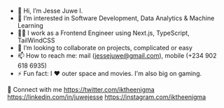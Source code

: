 - 👋 Hi, I’m Jesse Juwe I.
- 👀 I’m interested in Software Development, Data Analytics & Machine Learning
- 💪🏽 I work as a Frontend Engineer using Next.js, TypeScript, TailWindCSS
- 💞️ I’m looking to collaborate on projects, complicated or easy
- 📫 How to reach me: mail (jessejuwe@gmail.com), mobile (+234 902 618 6935)
- ⚡ Fun fact: I ❤️ outer space and movies. I'm also big on gaming.

🔗  Connect with me
https://twitter.com/iktheenigma https://linkedin.com/in/juwejesse https://instagram.com/iktheenigma

<!---
jessejuwe/jessejuwe is a ✨ special ✨ repository because its `README.md` (this file) appears on your GitHub profile.
You can click the Preview link to take a look at your changes.
--->
